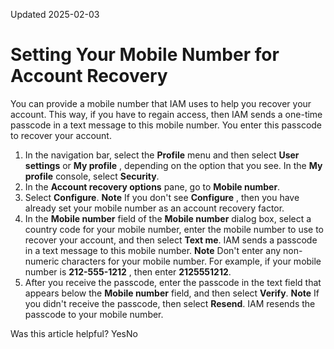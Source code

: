 Updated 2025-02-03
# Setting Your Mobile Number for Account Recovery
You can provide a mobile number that IAM uses to help you recover your account. This way, if you have to regain access, then IAM sends a one-time passcode in a text message to this mobile number. You enter this passcode to recover your account.
  1. In the navigation bar, select the **Profile** menu and then select **User settings** or **My profile** , depending on the option that you see. In the **My profile** console, select **Security**.
  2. In the **Account recovery options** pane, go to **Mobile number**.
  3. Select **Configure**.
**Note** If you don't see **Configure** , then you have already set your mobile number as an account recovery factor.
  4. In the **Mobile number** field of the **Mobile number** dialog box, select a country code for your mobile number, enter the mobile number to use to recover your account, and then select **Text me**.
IAM sends a passcode in a text message to this mobile number.
**Note** Don't enter any non-numeric characters for your mobile number. For example, if your mobile number is **212-555-1212** , then enter **2125551212**.
  5. After you receive the passcode, enter the passcode in the text field that appears below the **Mobile number** field, and then select **Verify**.
**Note** If you didn't receive the passcode, then select **Resend**. IAM resends the passcode to your mobile number.


Was this article helpful?
YesNo

